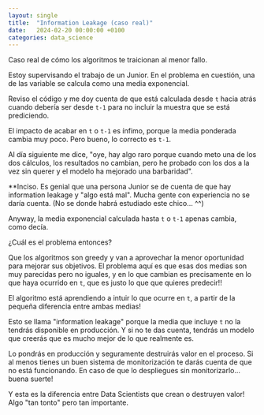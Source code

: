 ```yaml
---
layout: single
title:  "Information Leakage (caso real)"
date:   2024-02-20 00:00:00 +0100
categories: data_science
---
```

Caso real de cómo los algoritmos te traicionan al menor fallo.

Estoy supervisando el trabajo de un Junior. En el problema en cuestión, una de las variable se calcula como una media exponencial. 

Reviso el código y me doy cuenta de que está calculada desde `t` hacia atrás cuando debería ser desde `t-1` para no incluir la muestra que se está prediciendo.

El impacto de acabar en `t` o `t-1` es ínfimo, porque la media ponderada cambia muy poco. Pero bueno, lo correcto es `t-1`.

Al día siguiente me dice, "oye, hay algo raro porque cuando meto una de los dos cálculos, los resultados no cambian, pero he probado con los dos a la vez sin querer y el modelo ha mejorado una barbaridad".

**Inciso. Es genial que una persona Junior se de cuenta de que hay information leakage y "algo está mal". Mucha gente con experiencia no se daría cuenta. (No se donde habrá estudiado este chico... ^^)

Anyway, la media exponencial calculada hasta `t` o `t-1` apenas cambia, como decía. 

¿Cuál es el problema entonces?

Que los algoritmos son greedy y van a aprovechar la menor oportunidad para mejorar sus objetivos. El problema aquí es que esas dos medias son muy parecidas pero no iguales, y en lo que cambian es precisamente en lo que haya ocurrido en `t`, que es justo lo que que quieres predecir!!

El algoritmo está aprendiendo a intuir lo que ocurre en `t`, a partir de la pequeña diferencia entre ambas medias! 

Esto se llama "information leakage" porque la media que incluye `t` no la tendrás disponible en producción. Y si no te das cuenta, tendrás un modelo que creerás que es mucho mejor de lo que realmente es. 

Lo pondrás en producción y seguramente destruirás valor en el proceso. Si al menos tienes un buen sistema de monitorización te darás cuenta de que no está funcionando. En caso de que lo despliegues sin monitorizarlo... buena suerte!

Y esta es la diferencia entre Data Scientists que crean o destruyen valor! Algo "tan tonto" pero tan importante.